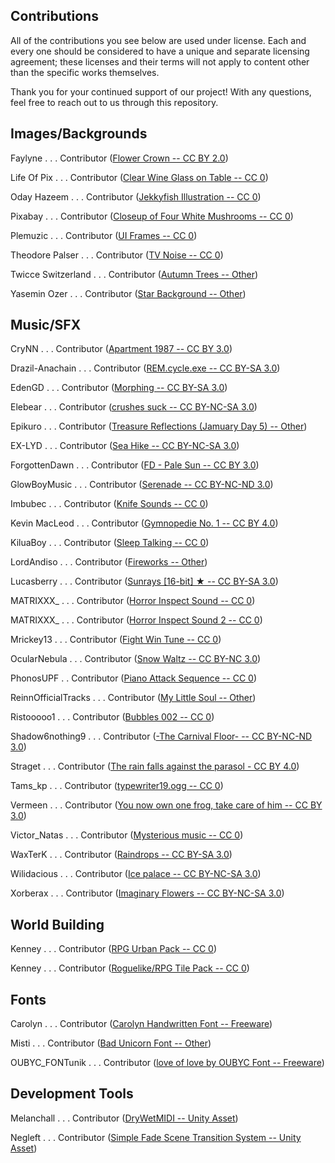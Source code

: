 ## Contributions

All of the contributions you see below are used under license. Each and every one should be considered to have a unique and separate licensing agreement; these licenses and their terms will not apply to content other than the specific works themselves.

Thank you for your continued support of our project! With any questions, feel free to reach out to us through this repository.

## Images/Backgrounds
Faylyne . . . Contributor ([Flower Crown -- CC BY 2.0](https://www.flickr.com/photos/bellafaye8/10918036363))

Life Of Pix . . . Contributor ([Clear Wine Glass on Table -- CC 0](https://www.pexels.com/photo/clear-wine-glass-on-table-67468/))

Oday Hazeem . . . Contributor ([Jekkyfish Illustration -- CC 0](https://www.pexels.com/photo/jellyfish-illustration-130621/))

Pixabay . . . Contributor ([Closeup of Four White Mushrooms -- CC 0](https://www.pexels.com/photo/forest-fungus-landscape-moss-361186/))

Plemuzic . . . Contributor ([UI Frames -- CC 0](https://opengameart.org/content/set-of-frames))

Theodore Palser . . . Contributor ([TV Noise -- CC 0](https://www.publicdomainpictures.net/en/view-image.php?image=201932&picture=tv-noise))

Twicce Switzerland . . . Contributor ([Autumn Trees -- Other](https://www.pexels.com/video/autumn-trees-5700681/))

Yasemin Ozer . . . Contributor ([Star Background -- Other](https://media.discordapp.net/attachments/549295098387628032/1070555543162331156/silhouette20opening.mov))

## Music/SFX
CryNN . . . Contributor ([Apartment 1987 -- CC BY 3.0](https://www.newgrounds.com/audio/listen/1206717))

Drazil-Anachain . . . Contributor ([REM.cycle.exe -- CC BY-SA 3.0](https://www.newgrounds.com/audio/listen/1173389))

EdenGD . . . Contributor ([Morphing -- CC BY-SA 3.0](https://www.newgrounds.com/audio/listen/1183064))

Elebear . . . Contributor ([crushes suck -- CC BY-NC-SA 3.0](https://www.newgrounds.com/audio/listen/1206135))

Epikuro . . . Contributor ([Treasure Reflections (Jamuary Day 5) -- Other](https://www.newgrounds.com/audio/listen/1185201))

EX-LYD . . . Contributor ([Sea Hike -- CC BY-NC-SA 3.0](https://www.newgrounds.com/audio/listen/1091971))

ForgottenDawn . . . Contributor ([FD - Pale Sun -- CC BY 3.0](https://www.newgrounds.com/audio/listen/1182608))

GlowBoyMusic . . . Contributor ([Serenade -- CC BY-NC-ND 3.0](https://www.newgrounds.com/audio/listen/1110611))

Imbubec . . . Contributor ([Knife Sounds -- CC 0](https://freesound.org/people/lmbubec/packs/7460/))

Kevin MacLeod . . . Contributor ([Gymnopedie No. 1 -- CC BY 4.0](https://www.youtube.com/watch?v=YlTQSg4so8k))

KiluaBoy . . . Contributor ([Sleep Talking -- CC 0](https://freesound.org/people/KiluaBoy/sounds/431819/))

LordAndiso . . . Contributor ([Fireworks -- Other](https://www.newgrounds.com/audio/listen/1160376))

Lucasberry . . . Contributor ([Sunrays [16-bit] ★ -- CC BY-SA 3.0](https://www.newgrounds.com/audio/listen/1178830))

MATRIXXX_ . . . Contributor ([Horror Inspect Sound -- CC 0](https://freesound.org/people/MATRIXXX_/sounds/657947/))

MATRIXXX_ . . . Contributor ([Horror Inspect Sound 2 -- CC 0](https://freesound.org/people/MATRIXXX_/sounds/657946/))

Mrickey13 . . . Contributor ([Fight Win Tune -- CC 0](https://freesound.org/people/mrickey13/sounds/518855/))

OcularNebula . . . Contributor ([Snow Waltz -- CC BY-NC 3.0](https://www.newgrounds.com/audio/listen/449452))

PhonosUPF . . Contributor ([Piano Attack Sequence -- CC 0](https://freesound.org/people/PhonosUPF/sounds/488775/))

ReinnOfficialTracks . . . Contributor ([My Little Soul -- Other](https://www.newgrounds.com/audio/listen/1035875))

Ristooooo1 . . . Contributor ([Bubbles 002 -- CC 0](https://freesound.org/people/ristooooo1/sounds/539822/))

Shadow6nothing9 . . . Contributor ([-The Carnival Floor- -- CC BY-NC-ND 3.0](https://www.newgrounds.com/audio/listen/279237))

Straget . . . Contributor ([The rain falls against the parasol - CC BY 4.0](https://freesound.org/people/straget/sounds/531947/))

Tams_kp . . . Contributor ([typewriter19.ogg -- CC 0](https://freesound.org/people/tams_kp/sounds/43559/))

Vermeen . . . Contributor ([You now own one frog, take care of him -- CC BY 3.0](https://www.newgrounds.com/audio/listen/1187068)) 

Victor_Natas . . . Contributor ([Mysterious music -- CC 0](https://freesound.org/people/Victor_Natas/sounds/554742/))

WaxTerK . . . Contributor ([Raindrops -- CC BY-SA 3.0](https://www.newgrounds.com/audio/listen/1163732))

Wilidacious . . . Contributor ([Ice palace -- CC BY-NC-SA 3.0](https://www.newgrounds.com/audio/listen/1193550))

Xorberax . . . Contributor ([Imaginary Flowers -- CC BY-NC-SA 3.0](https://www.newgrounds.com/audio/listen/1132211))

## World Building 
Kenney . . . Contributor ([RPG Urban Pack -- CC 0](https://opengameart.org/content/rpg-urban-pack))

Kenney . . . Contributor ([Roguelike/RPG Tile Pack -- CC 0](https://opengameart.org/content/roguelikerpg-pack-1700-tiles))

## Fonts
Carolyn . . . Contributor ([Carolyn Handwritten Font -- Freeware](https://www.fontspace.com/carolyn-handwritten-font-f19729))

Misti . . . Contributor ([Bad Unicorn Font -- Other](https://www.fontspace.com/bad-unicorn-font-f30198))

OUBYC_FONTunik . . . Contributor ([love of love by OUBYC Font -- Freeware](https://www.fontspace.com/love-of-love-by-oubyc-font-f16032))

## Development Tools
Melanchall . . . Contributor ([DryWetMIDI -- Unity Asset](https://assetstore.unity.com/packages/tools/audio/drywetmidi-222171))

Negleft . . . Contributor ([Simple Fade Scene Transition System -- Unity Asset](https://assetstore.unity.com/packages/tools/particles-effects/simple-fade-scene-transition-system-81753))
